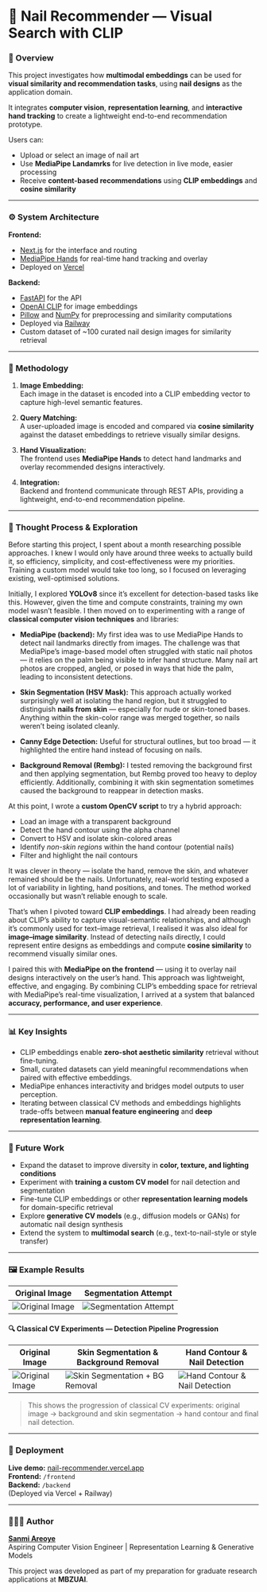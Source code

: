 # 💅 Nail Recommender — Visual Search with CLIP

### 🧠 Overview
This project investigates how **multimodal embeddings** can be used for **visual similarity and recommendation tasks**, using **nail designs** as the application domain. 

It integrates **computer vision**, **representation learning**, and **interactive hand tracking** to create a lightweight end-to-end recommendation prototype.

Users can:
- Upload or select an image of nail art  
- Use **MediaPipe Landamrks** for live detection in live mode, easier processing 
- Receive **content-based recommendations** using **CLIP embeddings** and **cosine similarity**


---

### ⚙️ System Architecture

**Frontend:**  
- [Next.js](https://nextjs.org/) for the interface and routing  
- [MediaPipe Hands](https://developers.google.com/mediapipe/solutions/vision/hand_landmarker) for real-time hand tracking and overlay  
- Deployed on [Vercel](https://vercel.com/)

**Backend:**  
- [FastAPI](https://fastapi.tiangolo.com/) for the API  
- [OpenAI CLIP](https://github.com/openai/CLIP) for image embeddings  
- [Pillow](https://python-pillow.org/) and [NumPy](https://numpy.org/) for preprocessing and similarity computations  
- Deployed via [Railway](https://railway.app/)  
- Custom dataset of ~100 curated nail design images for similarity retrieval

---

### 🧩 Methodology

1. **Image Embedding:**  
   Each image in the dataset is encoded into a CLIP embedding vector to capture high-level semantic features.

2. **Query Matching:**  
   A user-uploaded image is encoded and compared via **cosine similarity** against the dataset embeddings to retrieve visually similar designs.

3. **Hand Visualization:**  
   The frontend uses **MediaPipe Hands** to detect hand landmarks and overlay recommended designs interactively.

4. **Integration:**  
   Backend and frontend communicate through REST APIs, providing a lightweight, end-to-end recommendation pipeline.

---

### 🧠 Thought Process & Exploration

Before starting this project, I spent about a month researching possible approaches. I knew I would only have around three weeks to actually build it, so efficiency, simplicity, and cost-effectiveness were my priorities. Training a custom model would take too long, so I focused on leveraging existing, well-optimised solutions.

Initially, I explored **YOLOv8** since it’s excellent for detection-based tasks like this. However, given the time and compute constraints, training my own model wasn’t feasible. I then moved on to experimenting with a range of **classical computer vision techniques** and libraries:

- **MediaPipe (backend):** My first idea was to use MediaPipe Hands to detect nail landmarks directly from images. The challenge was that MediaPipe’s image-based model often struggled with static nail photos — it relies on the palm being visible to infer hand structure. Many nail art photos are cropped, angled, or posed in ways that hide the palm, leading to inconsistent detections.

- **Skin Segmentation (HSV Mask):** This approach actually worked surprisingly well at isolating the hand region, but it struggled to distinguish **nails from skin** — especially for nude or skin-toned bases. Anything within the skin-color range was merged together, so nails weren’t being isolated cleanly.

- **Canny Edge Detection:** Useful for structural outlines, but too broad — it highlighted the entire hand instead of focusing on nails.

- **Background Removal (Rembg):** I tested removing the background first and then applying segmentation, but Rembg proved too heavy to deploy efficiently. Additionally, combining it with skin segmentation sometimes caused the background to reappear in detection masks.

At this point, I wrote a **custom OpenCV script** to try a hybrid approach:
- Load an image with a transparent background  
- Detect the hand contour using the alpha channel  
- Convert to HSV and isolate skin-colored areas  
- Identify *non-skin regions* within the hand contour (potential nails)  
- Filter and highlight the nail contours  

It was clever in theory — isolate the hand, remove the skin, and whatever remained should be the nails. Unfortunately, real-world testing exposed a lot of variability in lighting, hand positions, and tones. The method worked occasionally but wasn’t reliable enough to scale.

That’s when I pivoted toward **CLIP embeddings**. I had already been reading about CLIP’s ability to capture visual-semantic relationships, and although it’s commonly used for text–image retrieval, I realised it was also ideal for **image–image similarity**. Instead of detecting nails directly, I could represent entire designs as embeddings and compute **cosine similarity** to recommend visually similar ones.

I paired this with **MediaPipe on the frontend** — using it to overlay nail designs interactively on the user’s hand. This approach was lightweight, effective, and engaging. By combining CLIP’s embedding space for retrieval with MediaPipe’s real-time visualization, I arrived at a system that balanced **accuracy, performance, and user experience**.

---

### 📊 Key Insights

- CLIP embeddings enable **zero-shot aesthetic similarity** retrieval without fine-tuning.  
- Small, curated datasets can yield meaningful recommendations when paired with effective embeddings.  
- MediaPipe enhances interactivity and bridges model outputs to user perception.  
- Iterating between classical CV methods and embeddings highlights trade-offs between **manual feature engineering** and **deep representation learning**.

---

### 🧪 Future Work

- Expand the dataset to improve diversity in **color, texture, and lighting conditions**  
- Experiment with **training a custom CV model** for nail detection and segmentation  
- Fine-tune CLIP embeddings or other **representation learning models** for domain-specific retrieval  
- Explore **generative CV models** (e.g., diffusion models or GANs) for automatic nail design synthesis  
- Extend the system to **multimodal search** (e.g., text-to-nail-style or style transfer)


---

### 🖼️ Example Results

| Original Image | Segmentation Attempt |
|----------------|----------------------|
| ![Original Image](https://github.com/user-attachments/assets/d8217a67-fa20-4504-b1af-838f9a5adb4f) | ![Segmentation Attempt](https://github.com/user-attachments/assets/438cdd05-2618-4793-9e72-08a9fa5ed81d) |

#### 🔍 Classical CV Experiments — Detection Pipeline Progression

| Original Image | Skin Segmentation & Background Removal | Hand Contour & Nail Detection |
|----------------|----------------------------------------|--------------------------------|
| ![Original Image](https://github.com/user-attachments/assets/37c572b7-57df-4a9e-b05f-f469211a942b) | ![Skin Segmentation + BG Removal](https://github.com/user-attachments/assets/f12e8d76-56fc-4fd8-ba3b-0614fb5001ae) | ![Hand Contour & Nail Detection](https://github.com/user-attachments/assets/8cece112-0cdc-48f3-860b-3d6f8e3645cc) |

> This shows the progression of classical CV experiments: original image → background and skin segmentation → hand contour and final nail detection.

---

### 🚀 Deployment

**Live demo:** [nail-recommender.vercel.app](https://nail-recommender.vercel.app/)  
**Frontend:** `/frontend`  
**Backend:** `/backend`  
(Deployed via Vercel + Railway)

---

### 👩🏽‍💻 Author

**[Sanmi Areoye](https://github.com/Sanmiareoye)**  
Aspiring Computer Vision Engineer | Representation Learning & Generative Models  

This project was developed as part of my preparation for graduate research applications at **MBZUAI**.



